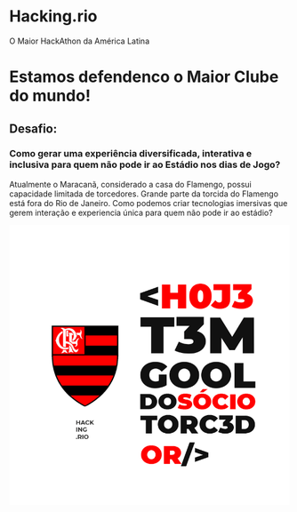 # Hacking.rio
O Maior HackAthon da América Latina
<h1>Estamos defendenco o Maior Clube do mundo!</h1>
<h2>Desafio: </h2>
<h3>Como gerar uma experiência diversificada, interativa e inclusiva para quem não pode ir ao Estádio nos dias de Jogo? </h3>

<p>Atualmente o Maracanã, considerado a casa do Flamengo, possui capacidade limitada de torcedores. Grande parte da torcida do Flamengo está fora do Rio de Janeiro. Como podemos criar tecnologias imersivas que gerem interação e experiencia única para quem não pode ir ao estádio?

![Alt ou título da imagem](GABIGOL.png)